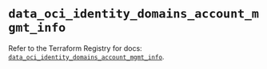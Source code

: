 # `data_oci_identity_domains_account_mgmt_info`

Refer to the Terraform Registry for docs: [`data_oci_identity_domains_account_mgmt_info`](https://registry.terraform.io/providers/hashicorp/oci/7.19.0/docs/data-sources/identity_domains_account_mgmt_info).

